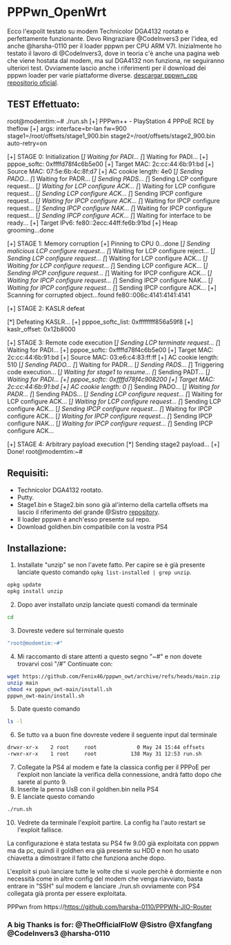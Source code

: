 # PPPwn_OpenWrt
Ecco l'expolit testato su modem Technicolor DGA4132 rootato e perfettamente funzionante. Devo Ringraziare @CodeInvers3 per l'idea, ed anche @harsha-0110 per il loader pppwn per CPU ARM V7l. Inizialmente ho testato il lavoro di @CodeInvers3, dove in teoria c'è anche una pagina web che viene hostata dal modem, ma sul DGA4132 non funziona, ne seguiranno ulteriori test. Ovviamente lascio anche i riferimenti per il download dei pppwn loader per varie piattaforme diverse. [descargar pppwn_cpp repositorio oficial](https://nightly.link/xfangfang/PPPwn_cpp/workflows/ci.yaml/main).

## TEST Effettuato:

root@modemtim:~# ./run.sh
[+] PPPwn++ - PlayStation 4 PPPoE RCE by theflow
[+] args: interface=br-lan fw=900 stage1=/root/offsets/stage1_900.bin stage2=/root/offsets/stage2_900.bin auto-retry=on

[+] STAGE 0: Initialization
[*] Waiting for PADI...
[*] Waiting for PADI...
[+] pppoe_softc: 0xffffd78f4c6b5e00
[+] Target MAC: 2c:cc:44:6b:91:bd
[+] Source MAC: 07:5e:6b:4c:8f:d7
[+] AC cookie length: 4e0
[*] Sending PADO...
[*] Waiting for PADR...
[*] Sending PADS...
[*] Sending LCP configure request...
[*] Waiting for LCP configure ACK...
[*] Waiting for LCP configure request...
[*] Sending LCP configure ACK...
[*] Sending IPCP configure request...
[*] Waiting for IPCP configure ACK...
[*] Waiting for IPCP configure request...
[*] Sending IPCP configure NAK...
[*] Waiting for IPCP configure request...
[*] Sending IPCP configure ACK...
[*] Waiting for interface to be ready...
[+] Target IPv6: fe80::2ecc:44ff:fe6b:91bd
[+] Heap grooming...done

[+] STAGE 1: Memory corruption
[+] Pinning to CPU 0...done
[*] Sending malicious LCP configure request...
[*] Waiting for LCP configure reject...
[*] Sending LCP configure request...
[*] Waiting for LCP configure ACK...
[*] Waiting for LCP configure request...
[*] Sending LCP configure ACK...
[*] Sending IPCP configure request...
[*] Waiting for IPCP configure ACK...
[*] Waiting for IPCP configure request...
[*] Sending IPCP configure NAK...
[*] Waiting for IPCP configure request...
[*] Sending IPCP configure ACK...
[+] Scanning for corrupted object...found fe80::006c:4141:4141:4141

[+] STAGE 2: KASLR defeat

[*] Defeating KASLR...
[+] pppoe_softc_list: 0xffffffff856a59f8
[+] kaslr_offset: 0x12b8000

[+] STAGE 3: Remote code execution
[*] Sending LCP terminate request...
[*] Waiting for PADI...
[+] pppoe_softc: 0xffffd78f4c6b5e00
[+] Target MAC: 2c:cc:44:6b:91:bd
[+] Source MAC: 03:e6:c4:83:ff:ff
[+] AC cookie length: 510
[*] Sending PADO...
[*] Waiting for PADR...
[*] Sending PADS...
[*] Triggering code execution...
[*] Waiting for stage1 to resume...
[*] Sending PADT...
[*] Waiting for PADI...
[+] pppoe_softc: 0xffffd78f4c908200
[+] Target MAC: 2c:cc:44:6b:91:bd
[+] AC cookie length: 0
[*] Sending PADO...
[*] Waiting for PADR...
[*] Sending PADS...
[*] Sending LCP configure request...
[*] Waiting for LCP configure ACK...
[*] Waiting for LCP configure request...
[*] Sending LCP configure ACK...
[*] Sending IPCP configure request...
[*] Waiting for IPCP configure ACK...
[*] Waiting for IPCP configure request...
[*] Sending IPCP configure NAK...
[*] Waiting for IPCP configure request...
[*] Sending IPCP configure ACK...

[+] STAGE 4: Arbitrary payload execution
[*] Sending stage2 payload...
[+] Done!
root@modemtim:~#

## Requisiti:

- Technicolor DGA4132 rootato.
- Putty.
- Stage1.bin e Stage2.bin sono già al'interno della cartella offsets ma lascio il riferimento del grande @Sistro [repository](https://github.com/SiSTR0/PPPwn/releases).
- Il loader pppwn è anch'esso presente sul repo.
- Download goldhen.bin compatibile con la vostra PS4

## Installazione:

1. Installate "unzip" se non l'avete fatto. Per capire se è già presente lanciate questo comando `opkg list-installed | grep unzip`.
```sh
opkg update
opkg install unzip
```
2. Dopo aver installato unzip lanciate questi comandi da terminale
```sh
cd
```
3. Dovreste vedere sul terminale questo
```sh
"root@modemtim:~#"
```
4. Mi raccomanto di stare attenti a questo segno "~#" e non dovete trovarvi così "/#"
Continuate con:
```sh
wget https://github.com/Fenix46/pppwn_owt/archive/refs/heads/main.zip
unzip main
chmod +x pppwn_owt-main/install.sh
pppwn_owt-main/install.sh
```
5. Date questo comando
```sh
ls -l
```
6. Se tutto va a buon fine dovreste vedere il seguente input dal terminale
```sh
drwxr-xr-x    2 root     root             0 May 24 15:44 offsets
-rwxr-xr-x    1 root     root           138 May 31 12:53 run.sh
```
7. Collegate la PS4 al modem e fate la classica config per il PPPoE per l'exploit non lanciate la verifica della connessione, andrà fatto dopo che sarete al punto 9.
8. Inserite la penna UsB con il goldhen.bin nella PS4
9. E lanciate questo comando
```sh
./run.sh
```
10. Vedrete da terminale l'exploit partire. La config ha l'auto restart se l'exploit fallisce. 

La configurazione è stata testata su PS4 fw 9.00 già exploitata con pppwn ma da pc, quindi il goldhen era già presente su HDD e non ho usato chiavetta a dimostrare il fatto che funziona anche dopo.

L'exploit si può lanciare tutte le volte che si vuole perchè è dormiente e non necessità come in altre config del modem che venga riavviato, basta entrare in "SSH" sul modem e lanciare ./run.sh ovviamente con PS4 collegata già pronta per essere exploitata.

PPPwn from https://https://github.com/harsha-0110/PPPWN-JIO-Router

### A big Thanks is for: @TheOfficialFloW @Sistro @Xfangfang @CodeInvers3 @harsha-0110
